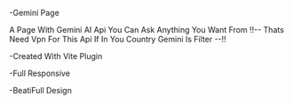 -Gemini Page

A Page With Gemini AI Api 
You Can Ask Anything You Want From
!!-- Thats Need Vpn For This Api If In You Country Gemini Is Filter --!!

-Created With Vite Plugin


-Full Responsive


-BeatiFull Design
